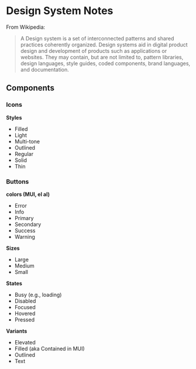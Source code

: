 # Design System Notes

From Wikipedia:

> A Design system is a set of interconnected patterns and shared practices coherently organized. Design systems aid in digital product design and development of products such as applications or websites. They may contain, but are not limited to, pattern libraries, design languages, style guides, coded components, brand languages, and documentation.


## Components

### Icons

**Styles**

- Filled
- Light
- Multi-tone
- Outlined
- Regular
- Solid
- Thin

### Buttons

**colors (MUI, el al)**

- Error
- Info
- Primary
- Secondary
- Success
- Warning

**Sizes**

- Large
- Medium
- Small

**States**

- Busy (e.g., loading)
- Disabled
- Focused
- Hovered
- Pressed

**Variants**

- Elevated
- Filled (aka Contained in MUI)
- Outlined
- Text
